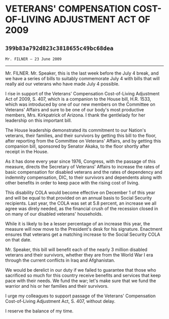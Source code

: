 # VETERANS' COMPENSATION COST-OF-LIVING ADJUSTMENT ACT OF 2009
## `399b83a792d823c3818655c49bc68dea`
`Mr. FILNER — 23 June 2009`

---


Mr. FILNER. Mr. Speaker, this is the last week before the July 4 
break, and we have a series of bills to suitably commemorate July 4 
with bills that will really aid our veterans who have made July 4 
possible.

I rise in support of the Veterans' Compensation Cost-of-Living 
Adjustment Act of 2009, S. 407, which is a companion to the House bill, 
H.R. 1533, which was introduced by one of our new members on the 
Committee on Veterans' Affairs and sure to be one of our body's most 
productive members, Mrs. Kirkpatrick of Arizona. I thank the gentlelady 
for her leadership on this important bill.

The House leadership demonstrated its commitment to our Nation's 
veterans, their families, and their survivors by getting this bill to 
the floor, after reporting from the Committee on Veterans' Affairs, and 
by getting this companion bill, sponsored by Senator Akaka, to the 
floor shortly after receipt in the House.

As it has done every year since 1976, Congress, with the passage of 
this measure, directs the Secretary of Veterans' Affairs to increase 
the rates of basic compensation for disabled veterans and the rates of 
dependency and indemnity compensation, DIC, to their survivors and 
dependents along with other benefits in order to keep pace with the 
rising cost of living.

This disability COLA would become effective on December 1 of this 
year and will be equal to that provided on an annual basis to Social 
Security recipients. Last year, the COLA was set at 5.8 percent, an 
increase we all agree was direly needed, as the financial crush of the 
recession closed in on many of our disabled veterans' households.

While it is likely to be a lesser percentage of an increase this 
year, the measure will now move to the President's desk for his 
signature. Enactment ensures that veterans get a matching increase to 
the Social Security COLA on that date.

Mr. Speaker, this bill will benefit each of the nearly 3 million 
disabled veterans and their survivors, whether they are from the World 
War I era through the current conflicts in Iraq and Afghanistan.

We would be derelict in our duty if we failed to guarantee that those 
who sacrificed so much for this country receive benefits and services 
that keep pace with their needs. We fund the war; let's make sure that 
we fund the warrior and his or her families and their survivors.

I urge my colleagues to support passage of the Veterans' Compensation 
Cost-of-Living Adjustment Act, S. 407, without delay.



I reserve the balance of my time.